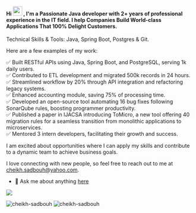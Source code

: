<h4 align="">Hi <img src="https://media.giphy.com/media/hvRJCLFzcasrR4ia7z/giphy.gif" width="25px"> , I'm a Passionate Java developer with 2+ years of professional experience in the IT field. I help Companies Build World-class Applications That 100% Delight Customers.</h4>



Technical Skills & Tools: Java, Spring Boot, Postgres & Git.<br>

Here are a few examples of my work:<br>

 ✅ Built RESTful APIs using Java, Spring Boot, and PostgreSQL, serving 1k daily users.<br>
 ✅ Contributed to ETL development and migrated 500k records in 24 hours. <br>
 ✅ Streamlined workflow by 20% through API integration and refactoring legacy systems.<br>
 ✅ Enhanced accounting module, saving 75% of processing time. <br>
 ✅ Developed an open-source tool automating 16 bug fixes following SonarQube rules, boosting programmer productivity.<br>
 ✅ Published a paper in IJACSA introducing ToMicro, a new tool offering 40 migration rules for a seamless transition from monolithic applications to microservices.<br>
 ✅ Mentored 3 intern developers, facilitating their growth and success.<br>

I am excited about opportunities where I can apply my skills and contribute to a dynamic team to achieve business goals. <br>

I love connecting with new people, so feel free to reach out to me at cheikh.sadbouh@yahoo.com. <br>
</h6>



- 💬 Ask me about anything [here](https://github.com/cheikh-sadbouh/cheikh-sadbouh/issues)




![](https://visitor-badge.glitch.me/badge?page_id=cheikh-sadbouh.cheikh-sadbouh) 


<p><img align="" src="https://github-readme-stats.vercel.app/api/top-langs?username=cheikh-sadbouh&show_icons=true&locale=en&layout=compact" alt="cheikh-sadbouh" />

<img align="" src="https://github-readme-stats.vercel.app/api?username=cheikh-sadbouh&show_icons=true&locale=en" alt="cheikh-sadbouh" />
</p>



